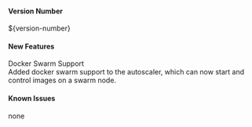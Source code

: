 #### Version Number
${version-number}

#### New Features
Docker Swarm Support  
Added docker swarm support to the autoscaler, which can now start and control images on a swarm node.

#### Known Issues
none
